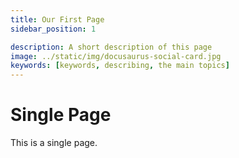 ```yaml
---
title: Our First Page
sidebar_position: 1

description: A short description of this page
image: ../static/img/docusaurus-social-card.jpg
keywords: [keywords, describing, the main topics]
---
```


# Single Page

This is a single page.
